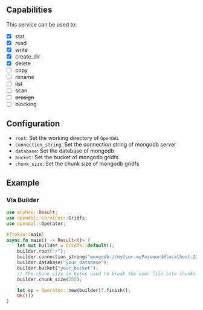 ## Capabilities

This service can be used to:

- [x] stat
- [x] read
- [x] write
- [x] create_dir
- [x] delete
- [ ] copy
- [ ] rename
- [ ] ~~list~~
- [ ] scan
- [ ] ~~presign~~
- [ ] blocking

## Configuration

- `root`: Set the working directory of `OpenDAL`
- `connection_string`: Set the connection string of mongodb server
- `database`: Set the database of mongodb
- `bucket`: Set the bucket of mongodb gridfs
- `chunk_size`: Set the chunk size of mongodb gridfs

## Example

### Via Builder

```rust
use anyhow::Result;
use opendal::services::Gridfs;
use opendal::Operator;

#[tokio::main]
async fn main() -> Result<()> {
    let mut builder = Gridfs::default();
    builder.root("/");
    builder.connection_string("mongodb://myUser:myPassword@localhost:27017/myAuthDB");
    builder.database("your_database");
    builder.bucket("your_bucket");
    // The chunk size in bytes used to break the user file into chunks.
    builder.chunk_size(255);

    let op = Operator::new(builder)?.finish();
    Ok(())
}
```

